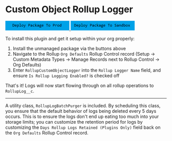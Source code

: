 # Custom Object Rollup Logger

<a href="https://login.salesforce.com/packaging/installPackage.apexp?p0=MY_PACKAGE_ID">
  <img alt="Deploy to Salesforce"
       src="../../media/deploy-package-to-prod.png">
</a>

<a href="https://test.salesforce.com/packaging/installPackage.apexp?p0=MY_PACKAGE_ID">
  <img alt="Deploy to Salesforce Sandbox"
       src="../../media/deploy-package-to-sandbox.png">
</a>

To install this plugin and get it setup within your org properly:

1. Install the unmanaged package via the buttons above
2. Navigate to the Rollup `Org Defaults` Rollup Control record (Setup -> Custom Metadata Types -> Manage Records next to Rollup Control -> Org Defaults)
3. Enter `RollupCustomObjectLogger` into the `Rollup Logger Name` field, and ensure `Is Rollup Logging Enabled?` is checked off

That's it! Logs will now start flowing through on all rollup operations to `RollupLog__c`.

---

A utility class, `RollupLogBatchPurger` is included. By scheduling this class, you ensure that the default behavior of logs being deleted every 5 days occurs. This is to ensure the logs don't end up eating too much into your storage limits; you can customize the retention period for logs by customizing the `Days Rollup Logs Retained (Plugins Only)` field back on the `Org Defaults` Rollup Control record.